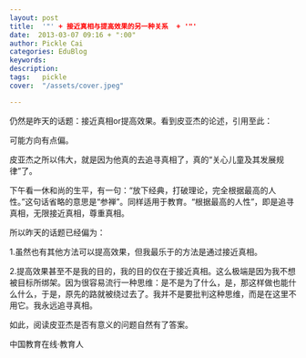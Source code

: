 ```yaml
---
layout: post  
title:  '"' + 接近真相与提高效果的另一种关系  + '"'
date:  2013-03-07 09:16 + ":00" 
author: Pickle Cai  
categories: EduBlog  
keywords: 
description:   
tags:	pickle   
cover:  "/assets/cover.jpeg"  

---  
```

    
仍然是昨天的话题：接近真相or提高效果。看到皮亚杰的论述，引用至此：

		 





可能方向有点偏。



皮亚杰之所以伟大，就是因为他真的去追寻真相了，真的“关心儿童及其发展规律”了。



下午看一休和尚的生平，有一句：“放下经典，打破理论，完全根据最高的人性。”这句话省略的意思是“参禅”。同样适用于教育。“根据最高的人性”，即是追寻真相，无限接近真相，尊重真相。

所以昨天的话题已经偏为：

1.虽然也有其他方法可以提高效果，但我最乐于的方法是通过接近真相。



2.提高效果甚至不是我的目的，我的目的仅在于接近真相。这么极端是因为我不想被目标所绑架。因为很容易流行一种思维：是不是为了什么，是，那这样做也能什么什么，于是，原先的路就被绕过去了。我并不是要批判这种思维，而是在这里不用它。我永远追寻真相。





如此，阅读皮亚杰是否有意义的问题自然有了答案。

		

		    
 中国教育在线·教育人

